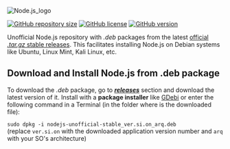 ![Node.js_logo](http://imgh.us/node.js-logo-light.svg)

[![GitHub repository size](https://reposs.herokuapp.com/?path=gustavosotnas/Node.js-deb)](https://github.com/gustavosotnas/Node.js-deb/releases)
[![GitHub license](https://img.shields.io/badge/license-Node.js%20License-428f7e.svg)](https://github.com/gustavosotnas/Node.js-deb/blob/master/COPYING)
[![GitHub version](https://badge.fury.io/gh/gustavosotnas%2FNode.js-deb.svg)](https://github.com/gustavosotnas/Node.js-deb/releases/latest)

Unofficial Node.js repository with *.deb* packages from the latest [official *.tar.gz* stable releases](https://nodejs.org/dist/latest). This facilitates installing Node.js on Debian systems like Ubuntu, Linux Mint, Kali Linux, etc.

Download and Install Node.js from .deb package
----------------------------------------------

To download the *.deb* package, go to [***releases***](https://github.com/gustavosotnas/Node.js-deb/releases/latest) section and download the latest version of it. Install with a **package installer** like [GDebi](https://apps.ubuntu.com/cat/applications/gdebi) or enter the following command in a Terminal (in the folder where is the downloaded file):

`sudo dpkg -i nodejs-unofficial-stable_ver.si.on_arq.deb` <br>
(replace `ver.si.on` with the downloaded application version number and `arq` with your SO's architecture)

